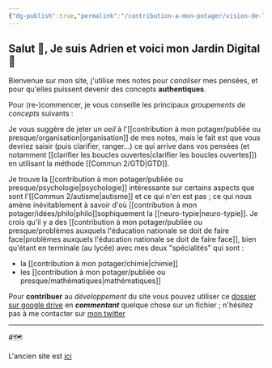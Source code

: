 ```yaml
---
{"dg-publish":true,"permalink":"/contribution-a-mon-potager/vision-de-l-arboretum/","tags":"gardenEntry"}
---
```


## Salut 👋, Je suis Adrien et voici mon Jardin Digital 🌱
Bienvenue sur mon site, j'utilise mes notes pour *canaliser* mes pensées, et pour qu'elles puissent devenir des concepts **authentiques**. 

Pour (re-)commencer, je vous conseille les principaux *groupements de concepts* suivants :

Je vous suggère de jeter un *oeil* à l'[[contribution à mon potager/publiée ou presque/organisation\|organisation]] de mes notes, mais le fait est que vous devriez saisir (puis clarifier, ranger...) ce qui arrive dans vos pensées (et notamment [[clarifier les boucles ouvertes\|clarifier les boucles ouvertes]]) en utilisant la méthode [[Commun 2/GTD\|GTD]].

Je trouve la [[contribution à mon potager/publiée ou presque/psychologie\|psychologie]] intéressante sur certains aspects que sont l'[[Commun 2/autisme\|autisme]] et ce qui n'en est pas ; ce qui nous amène inévitablement à savoir d'où [[contribution à mon potager/idées/philo\|philo]]sophiquement la [[neuro-typie\|neuro-typie]].
Je crois qu'il y a des [[contribution à mon potager/publiée ou presque/problèmes auxquels l'éducation nationale se doit de faire face\|problèmes auxquels l'éducation nationale se doit de faire face]], bien qu'étant en terminale (au lycée) avec mes deux "spécialités" qui sont :
- la [[contribution à mon potager/chimie\|chimie]]
- les [[contribution à mon potager/publiée ou presque/mathématiques\|mathématiques]]

Pour **contribuer** au *développement* du site vous pouvez utiliser ce [dossier sur google drive](https://drive.google.com/drive/folders/13fDQYJpAMFO1uZ4wGbM7CLtyKeFkyEu1?usp=share_link) en ***commentant*** quelque chose sur un fichier ; n'hésitez pas à me contacter sur [mon twitter](https://twitter.com/AdrienRomano2)

---
#🗺️


L'ancien site est [ici](https://sage-cheesecake-6577.netlify.app)